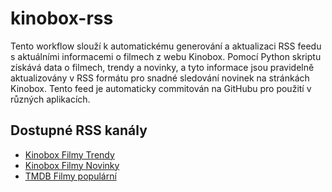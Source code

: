 # kinobox-rss
Tento workflow slouží k automatickému generování a aktualizaci RSS feedu s aktuálními informacemi o filmech z webu Kinobox. Pomocí Python skriptu získává data o filmech, trendy a novinky, a tyto informace jsou pravidelně aktualizovány v RSS formátu pro snadné sledování novinek na stránkách Kinobox. Tento feed je automaticky commitován na GitHubu pro použití v různých aplikacích.

## Dostupné RSS kanály
-  [Kinobox Filmy Trendy](https://raw.githubusercontent.com/scarzxx/kinobox-rss/refs/heads/main/feed/kinobox_trendy_rss.xml)
-  [Kinobox Filmy Novinky](https://raw.githubusercontent.com/scarzxx/kinobox-rss/refs/heads/main/feed/kinobox_novinky_rss.xml)
-  [TMDB Filmy populární](https://raw.githubusercontent.com/scarzxx/kinobox-rss/refs/heads/main/feed/tmdb_popular_rss.xml)
